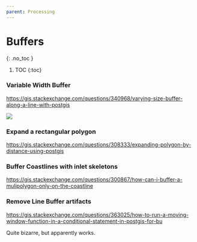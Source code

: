 ```yaml
---
parent: Processing
---
```


# Buffers
{: .no_toc }

1. TOC
{:toc}

### Variable Width Buffer
<https://gis.stackexchange.com/questions/340968/varying-size-buffer-along-a-line-with-postgis>

![](https://i.stack.imgur.com/sUKMj.png)

### Expand a rectangular polygon
<https://gis.stackexchange.com/questions/308333/expanding-polygon-by-distance-using-postgis>

### Buffer Coastlines with inlet skeletons
<https://gis.stackexchange.com/questions/300867/how-can-i-buffer-a-mulipolygon-only-on-the-coastline>

### Remove Line Buffer artifacts
<https://gis.stackexchange.com/questions/363025/how-to-run-a-moving-window-function-in-a-conditional-statement-in-postgis-for-bu>

Quite bizarre, but apparently works.
